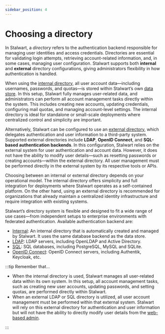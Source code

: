 ```yaml
---
sidebar_position: 4
---
```


# Choosing a directory

In Stalwart, a *directory* refers to the authentication backend responsible for managing user identities and access credentials. Directories are essential for validating login attempts, retrieving account-related information, and, in some cases, managing user configuration. Stalwart supports both **internal** and **external** directory configurations, giving administrators flexibility in how authentication is handled.

When using the [internal directory](/docs/auth/backend/overview#internal-directory), all user account data—including usernames, passwords, and quotas—is stored within Stalwart’s own [data store](/docs/storage/data). In this setup, Stalwart fully manages user-related data, and administrators can perform all account management tasks directly within the system. This includes creating new accounts, updating credentials, configuring mail quotas, and managing account-level settings. The internal directory is ideal for standalone or small-scale deployments where centralized control and simplicity are important.

Alternatively, Stalwart can be configured to use an [external directory](/docs/auth/backend/overview#external-directory), which delegates authentication and user information to a third-party system. Supported external directories include **LDAP**, **OpenID Connect**, and **SQL-based authentication backends**. In this configuration, Stalwart relies on the external system for user authentication and account data. However, it does not have the ability to modify user details—such as resetting passwords or creating accounts—within the external directory. All user management must be performed directly in the external system by its respective tools or APIs.

Choosing between an internal or external directory depends on your operational model. The internal directory offers simplicity and full integration for deployments where Stalwart operates as a self-contained platform. On the other hand, using an external directory is recommended for organizations that already maintain a centralized identity infrastructure and require integration with existing systems.

Stalwart’s directory system is flexible and designed to fit a wide range of use cases—from independent setups to enterprise environments with federated authentication. Available authentication backend are:

- [Internal](/docs/auth/backend/internal): An internal directory that is automatically created and managed by Stalwart. It uses the same database backend as the data store.
- [LDAP](/docs/auth/backend/ldap): LDAP servers, including OpenLDAP and Active Directory.
- [SQL](/docs/auth/backend/sql): SQL databases, including PostgreSQL, MySQL and SQLite.
- [OpenID Connect](/docs/auth/backend/oidc.md): OpenID Connect servers, including Authentik, Keycloak, etc.

:::tip Remember that...

- When the internal directory is used, Stalwart manages all user-related data within its own system. In this setup, all account management tasks, such as creating new user accounts, updating passwords, and setting quotas, are performed directly within Stalwart.
- When an external LDAP or SQL directory is utilized, all user account management must be performed within that external system. Stalwart will rely on this external directory for authentication and user information but will not have the ability to directly modify user details from the [web-based admin](/docs/management/webadmin/overview).

:::


